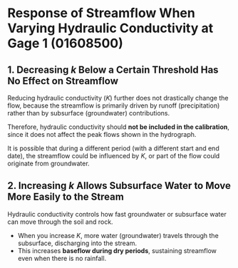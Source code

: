 # Response of Streamflow When Varying Hydraulic Conductivity at Gage 1 (01608500)

## 1. Decreasing *k* Below a Certain Threshold Has No Effect on Streamflow

Reducing hydraulic conductivity (*K*) further does not drastically change the flow, because the streamflow is primarily driven by runoff (precipitation) rather than by subsurface (groundwater) contributions.

Therefore, hydraulic conductivity should **not be included in the calibration**, since it does not affect the peak flows shown in the hydrograph.

It is possible that during a different period (with a different start and end date), the streamflow could be influenced by *K*, or part of the flow could originate from groundwater.

## 2. Increasing *k* Allows Subsurface Water to Move More Easily to the Stream

Hydraulic conductivity controls how fast groundwater or subsurface water can move through the soil and rock.

- When you increase *K*, more water (groundwater) travels through the subsurface, discharging into the stream.
- This increases **baseflow during dry periods**, sustaining streamflow even when there is no rainfall.
